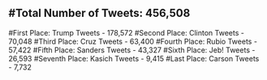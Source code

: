 #Total Number of Tweets: 456,508 
---
#First Place: Trump Tweets - 178,572
#Second Place: Clinton Tweets - 70,048
#Third Place: Cruz Tweets - 63,400
#Fourth Place: Rubio Tweets - 57,422
#Fifth Place: Sanders Tweets - 43,327
#Sixth Place: Jeb! Tweets - 26,593
#Seventh Place: Kasich Tweets - 9,415
#Last Place: Carson Tweets - 7,732
